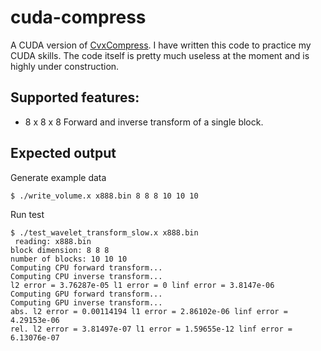 # cuda-compress 

A CUDA version of [CvxCompress](https://github.com/ChevronETC/CvxCompress). 
I have written this code to practice my CUDA skills. The code itself is pretty much useless at the
moment and is highly under construction.

## Supported features:
* 8 x 8 x 8 Forward and inverse transform of a single block.

## Expected output
Generate example data
```
$ ./write_volume.x x888.bin 8 8 8 10 10 10
```
Run test
```
$ ./test_wavelet_transform_slow.x x888.bin
 reading: x888.bin 
block dimension: 8 8 8 
number of blocks: 10 10 10 
Computing CPU forward transform... 
Computing CPU inverse transform... 
l2 error = 3.76287e-05 l1 error = 0 linf error = 3.8147e-06 
Computing GPU forward transform... 
Computing GPU inverse transform... 
abs. l2 error = 0.00114194 l1 error = 2.86102e-06 linf error = 4.29153e-06 
rel. l2 error = 3.81497e-07 l1 error = 1.59655e-12 linf error = 6.13076e-07
```

